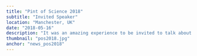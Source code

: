 ```yaml
---
title: "Pint of Science 2018"
subtitle: "Invited Speaker"
location: "Manchester, UK"
date: "2018-05-16"
description: "It was an amazing experience to be invited to talk about my PhD research at the 2018 edition of <a target='_blank' href='https://pintofscience.co.uk/about/'> Pint of Science</a>. PoS is an international festival where researchers go out to the pub to talk about science. The response from the audience was very positive, and I enjoyed it throughout. You can download the slides <a href='https://juliovega.info/downloads/pos2018.pdf'>here</a>."
thumbnail: "pos2018.jpg"
anchor: "news_pos2018"
---
```

